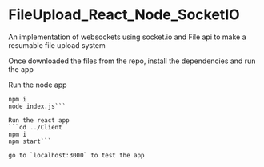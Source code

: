 # FileUpload_React_Node_SocketIO
An implementation of websockets using socket.io and File api to make a resumable file upload system

Once downloaded the files from the repo, install the dependencies and run the app

Run the node app
```cd Server
npm i
node index.js```

Run the react app
```cd ../Client
npm i
npm start```

go to `localhost:3000` to test the app 
